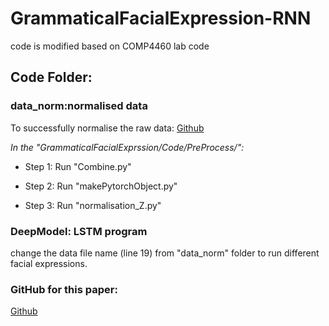 # GrammaticalFacialExpression-RNN
code is modified based on COMP4460 lab code
## Code Folder:
### data_norm:normalised data 
To successfully normalise the raw data: 
[Github](https://github.com/Remosy/GrammaticalFacialExprssion)

*In the "GrammaticalFacialExprssion/Code/PreProcess/":*
 
* Step 1: Run "Combine.py"

* Step 2: Run "makePytorchObject.py"

* Step 3: Run "normalisation_Z.py"

### DeepModel: LSTM program
change the data file name (line 19) from "data_norm" folder to run different facial expressions.

### GitHub for this paper:

[Github](https://github.com/Remosy/GrammaticalFacialExpression-RNN)
